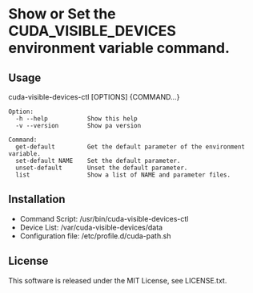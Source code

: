 # Show or Set the CUDA_VISIBLE_DEVICES environment variable command.

## Usage
cuda-visible-devices-ctl [OPTIONS] {COMMAND...} 

```
Option:
  -h --help           Show this help
  -v --version        Show pa version
```

```
Command:
  get-default         Get the default parameter of the environment variable.
  set-default NAME    Set the default parameter.
  unset-default       Unset the default parameter.
  list	              Show a list of NAME and parameter files.
```


## Installation
 - Command Script: /usr/bin/cuda-visible-devices-ctl
 - Device List: /var/cuda-visible-devices/data 
 - Configuration file: /etc/profile.d/cuda-path.sh

## License
This software is released under the MIT License, see LICENSE.txt.
